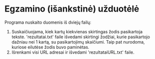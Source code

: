 # Egzamino (išankstinė) užduotėlė

Programa nuskaito duomenis iš dviejų failų:
1. Suskaičiuojama, kiek kartų kiekvienas skirtingas žodis pasikartoja tekste. 'rezultatai.txt' faile išvedami skirtingi žodžiai, kurie pasikartojo dažniau nei 1 kartą, su pasikartojimų skaičiumi. Taip pat nurodoma, kuriose eilutėse žodis buvo paminėtas.
2. Išrenkami visi URL adresai ir išvedami 'rezultataiURL.txt' faile.
